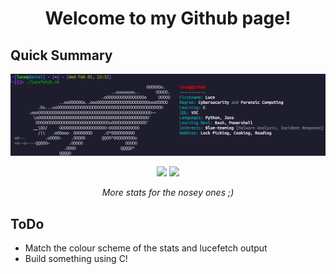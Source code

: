 <h1 align="center">Welcome to my Github page!</h1>

## Quick Summary

<img src="lucefetchOutput.png" alt="Luce bio">

<p align="center">
  <img src="https://github-profile-summary-cards.vercel.app/api/cards/repos-per-language?username=lucyb-work&theme=dracula">
  <img src="https://github-profile-summary-cards.vercel.app/api/cards/stats?username=lucyb-work&theme=dracula">
  <p align="center"> <i>More stats for the nosey ones ;) </i></p>
</p>

## ToDo
- Match the colour scheme of the stats and lucefetch output
- Build something using C!
